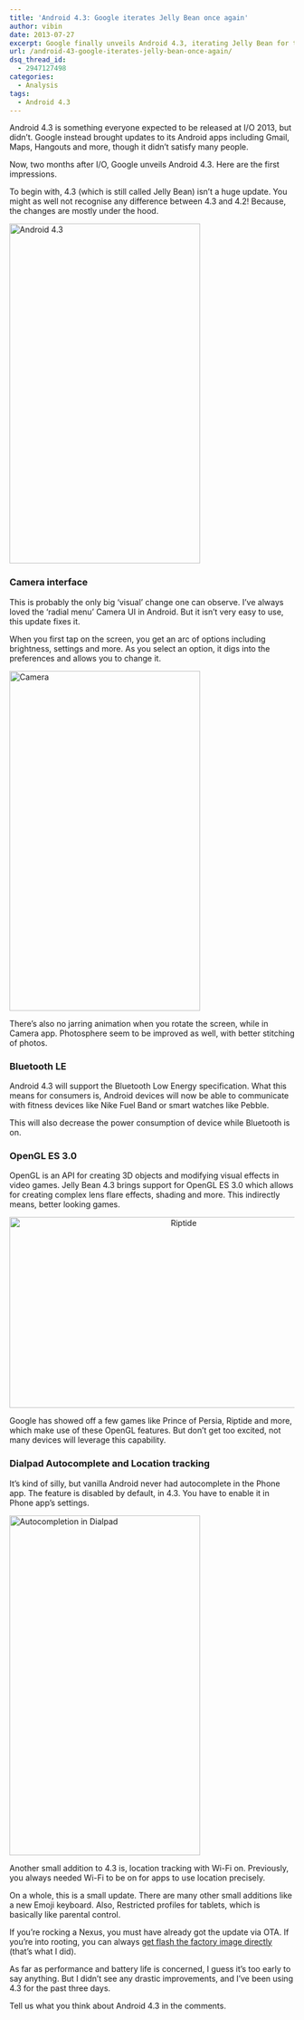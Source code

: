 ```yaml
---
title: 'Android 4.3: Google iterates Jelly Bean once again'
author: vibin
date: 2013-07-27
excerpt: Google finally unveils Android 4.3, iterating Jelly Bean for the third time with minor improvements and additions like OpenGL ES 3.0, Bluetooth LE and more.
url: /android-43-google-iterates-jelly-bean-once-again/
dsq_thread_id:
  - 2947127498
categories:
  - Analysis
tags:
  - Android 4.3
---
```

Android 4.3 is something everyone expected to be released at I/O 2013, but didn&#8217;t. Google instead brought updates to its Android apps including Gmail, Maps, Hangouts and more, though it didn&#8217;t satisfy many people.

Now, two months after I/O, Google unveils Android 4.3. Here are the first impressions.

To begin with, 4.3 (which is still called Jelly Bean) isn&#8217;t a huge update. You might as well not recognise any difference between 4.3 and 4.2! Because, the changes are mostly under the hood.

[<img class="aligncenter size-medium wp-image-76806" alt="Android 4.3" src="http://cdn.devilsworkshop.org/files/2013/07/4.3-337x600.png" width="337" height="600" />][1]

### Camera interface

This is probably the only big &#8216;visual&#8217; change one can observe. I&#8217;ve always loved the &#8216;radial menu&#8217; Camera UI in Android. But it isn&#8217;t very easy to use, this update fixes it.

When you first tap on the screen, you get an arc of options including brightness, settings and more. As you select an option, it digs into the preferences and allows you to change it.

[<img class="aligncenter size-medium wp-image-76807" alt="Camera" src="http://cdn.devilsworkshop.org/files/2013/07/cam-337x600.png" width="337" height="600" />][2]

There&#8217;s also no jarring animation when you rotate the screen, while in Camera app. Photosphere seem to be improved as well, with better stitching of photos.

### Bluetooth LE

Android 4.3 will support the Bluetooth Low Energy specification. What this means for consumers is, Android devices will now be able to communicate with fitness devices like Nike Fuel Band or smart watches like Pebble.

This will also decrease the power consumption of device while Bluetooth is on.

### OpenGL ES 3.0

OpenGL is an API for creating 3D objects and modifying visual effects in video games. Jelly Bean 4.3 brings support for OpenGL ES 3.0 which allows for creating complex lens flare effects, shading and more. This indirectly means, better looking games.

<p style="text-align: center;">
  <a href="http://cdn.devilsworkshop.org/files/2013/07/riptide.png"> <img class="aligncenter" alt="Riptide" src="http://cdn.devilsworkshop.org/files/2013/07/riptide-600x337.png" width="600" height="337" /></a>
</p>

Google has showed off a few games like Prince of Persia, Riptide and more, which make use of these OpenGL features. But don&#8217;t get too excited, not many devices will leverage this capability.

### Dialpad Autocomplete and Location tracking

It&#8217;s kind of silly, but vanilla Android never had autocomplete in the Phone app. The feature is disabled by default, in 4.3. You have to enable it in Phone app&#8217;s settings.

[<img class="aligncenter size-medium wp-image-76809" alt="Autocompletion in Dialpad" src="http://cdn.devilsworkshop.org/files/2013/07/auto-337x600.png" width="337" height="600" />][3]

Another small addition to 4.3 is, location tracking with Wi-Fi on. Previously, you always needed Wi-Fi to be on for apps to use location precisely.

On a whole, this is a small update. There are many other small additions like a new Emoji keyboard. Also, Restricted profiles for tablets, which is basically like parental control.

If you&#8217;re rocking a Nexus, you must have already got the update via OTA. If you&#8217;re into rooting, you can always <a href="https://developers.google.com/android/nexus/images" onclick="_gaq.push(['_trackEvent', 'outbound-article', 'https://developers.google.com/android/nexus/images', 'get flash the factory image directly']);" >get flash the factory image directly</a> (that&#8217;s what I did).

As far as performance and battery life is concerned, I guess it&#8217;s too early to say anything. But I didn&#8217;t see any drastic improvements, and I&#8217;ve been using 4.3 for the past three days.

Tell us what you think about Android 4.3 in the comments.

 [1]: http://cdn.devilsworkshop.org/files/2013/07/4.3.png
 [2]: http://cdn.devilsworkshop.org/files/2013/07/cam.png
 [3]: http://cdn.devilsworkshop.org/files/2013/07/auto.png
